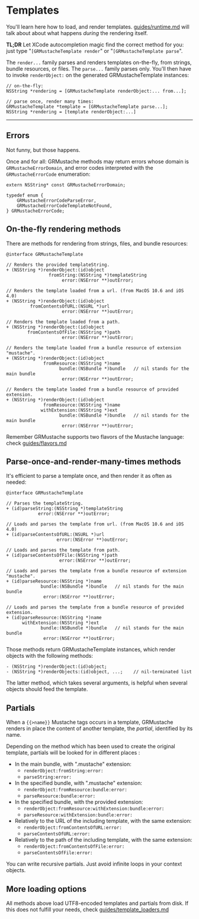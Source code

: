 Templates
=========

You'll learn here how to load, and render templates. [guides/runtime.md](runtime.md) will talk about about what happens *during* the rendering itself.

**TL;DR** Let XCode autocompletion magic find the correct method for you: just type "`[GRMustacheTemplate render`" or "`[GRMustacheTemplate parse`".

The `render...` family parses and renders templates on-the-fly, from strings, bundle resources, or files. The `parse...` family parses only. You'll then have to invoke `renderObject:` on the generated GRMustacheTemplate instances:

    // on-the-fly:
    NSString *rendering = [GRMustacheTemplate renderObject:... from...];
    
    // parse once, render many times:
    GRMustacheTemplate *template = [GRMustacheTemplate parse...];
    NSString *rendering = [template renderObject:...]

---

Errors
------

Not funny, but those happens.

Once and for all: GRMustache methods may return errors whose domain is `GRMustacheErrorDomain`, and error codes interpreted with the `GRMustacheErrorCode` enumeration:

    extern NSString* const GRMustacheErrorDomain;
    
    typedef enum {
        GRMustacheErrorCodeParseError,
        GRMustacheErrorCodeTemplateNotFound,
    } GRMustacheErrorCode;

On-the-fly rendering methods
----------------------------

There are methods for rendering from strings, files, and bundle resources:
    
    @interface GRMustacheTemplate
    
    // Renders the provided templateString.
    + (NSString *)renderObject:(id)object
                    fromString:(NSString *)templateString
                         error:(NSError **)outError;
    
    // Renders the template loaded from a url. (from MacOS 10.6 and iOS 4.0)
    + (NSString *)renderObject:(id)object
             fromContentsOfURL:(NSURL *)url
                         error:(NSError **)outError;
    
    // Renders the template loaded from a path.
    + (NSString *)renderObject:(id)object
            fromContentsOfFile:(NSString *)path
                         error:(NSError **)outError;
    
    // Renders the template loaded from a bundle resource of extension "mustache".
    + (NSString *)renderObject:(id)object
                  fromResource:(NSString *)name
                        bundle:(NSBundle *)bundle   // nil stands for the main bundle
                         error:(NSError **)outError;
    
    // Renders the template loaded from a bundle resource of provided extension.
    + (NSString *)renderObject:(id)object
                  fromResource:(NSString *)name
                 withExtension:(NSString *)ext
                        bundle:(NSBundle *)bundle   // nil stands for the main bundle
                         error:(NSError **)outError;

Remember GRMustache supports two flavors of the Mustache language: check [guides/flavors.md](flavors.md)

Parse-once-and-render-many-times methods
----------------------------------------

It's efficient to parse a template once, and then render it as often as needed:

    @interface GRMustacheTemplate
    
    // Parses the templateString.
    + (id)parseString:(NSString *)templateString
                error:(NSError **)outError;
    
    // Loads and parses the template from url. (from MacOS 10.6 and iOS 4.0)
    + (id)parseContentsOfURL:(NSURL *)url
                       error:(NSError **)outError;
    
    // Loads and parses the template from path.
    + (id)parseContentsOfFile:(NSString *)path
                        error:(NSError **)outError;
    
    // Loads and parses the template from a bundle resource of extension "mustache".
    + (id)parseResource:(NSString *)name
                 bundle:(NSBundle *)bundle   // nil stands for the main bundle
                  error:(NSError **)outError;
    
    // Loads and parses the template from a bundle resource of provided extension.
    + (id)parseResource:(NSString *)name
          withExtension:(NSString *)ext
                 bundle:(NSBundle *)bundle   // nil stands for the main bundle
                  error:(NSError **)outError;

Those methods return GRMustacheTemplate instances, which render objects with the following methods:

    - (NSString *)renderObject:(id)object;
    - (NSString *)renderObjects:(id)object, ...;    // nil-terminated list

The latter method, which takes several arguments, is helpful when several objects should feed the template.

Partials
--------

When a `{{>name}}` Mustache tags occurs in a template, GRMustache renders in place the content of another template, the *partial*, identified by its name.

Depending on the method which has been used to create the original template, partials will be looked for in different places :

- In the main bundle, with ".mustache" extension:
    - `renderObject:fromString:error:`
    - `parseString:error:`
- In the specified bundle, with ".mustache" extension:
    - `renderObject:fromResource:bundle:error:`
    - `parseResource:bundle:error:`
- In the specified bundle, with the provided extension:
    - `renderObject:fromResource:withExtension:bundle:error:`
    - `parseResource:withExtension:bundle:error:`
- Relatively to the URL of the including template, with the same extension:
    - `renderObject:fromContentsOfURL:error:`
    - `parseContentsOfURL:error:`
- Relatively to the path of the including template, with the same extension:
    - `renderObject:fromContentsOfFile:error:`
    - `parseContentsOfFile:error:`

You can write recursive partials. Just avoid infinite loops in your context objects.

More loading options
--------------------

All methods above load UTF8-encoded templates and partials from disk. If this does not fulfill your needs, check [guides/template_loaders.md](template_loaders.md)
